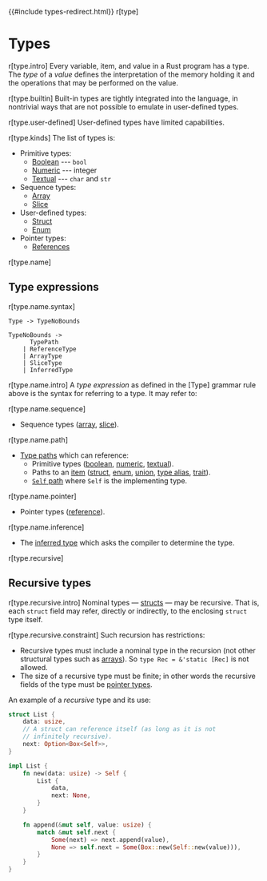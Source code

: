 {{#include types-redirect.html}}
r[type]
# Types

r[type.intro]
Every variable, item, and value in a Rust program has a type. The _type_ of a
*value* defines the interpretation of the memory holding it and the operations
that may be performed on the value.

r[type.builtin]
Built-in types are tightly integrated into the language, in nontrivial ways
that are not possible to emulate in user-defined types.

r[type.user-defined]
User-defined types have limited capabilities.

r[type.kinds]
The list of types is:

* Primitive types:
    * [Boolean] --- `bool`
    * [Numeric] --- integer
    * [Textual] --- `char` and `str`
* Sequence types:
    * [Array]
    * [Slice]
* User-defined types:
    * [Struct]
    * [Enum]
* Pointer types:
    * [References]
<!-- * Trait types:
    * [Trait objects]
    * [Impl trait] -->

r[type.name]
## Type expressions

r[type.name.syntax]
```grammar,types
Type -> TypeNoBounds

TypeNoBounds ->
      TypePath
    | ReferenceType
    | ArrayType
    | SliceType
    | InferredType
```

r[type.name.intro]
A _type expression_ as defined in the [Type] grammar rule above is the syntax
for referring to a type. It may refer to:

r[type.name.sequence]
* Sequence types ([array], [slice]).

r[type.name.path]
* [Type paths] which can reference:
    * Primitive types ([boolean], [numeric], [textual]).
    * Paths to an [item] ([struct], [enum], [union], [type alias], [trait]).
    * [`Self` path] where `Self` is the implementing type.

r[type.name.pointer]
* Pointer types ([reference]).

r[type.name.inference]
* The [inferred type] which asks the compiler to determine the type.

r[type.recursive]
## Recursive types

r[type.recursive.intro]
Nominal types &mdash; [structs] &mdash; may be
recursive. That is, each `struct` field may
refer, directly or indirectly, to the enclosing `struct` type itself.

r[type.recursive.constraint]
Such recursion has restrictions:

* Recursive types must include a nominal type in the recursion (not other structural types such as [arrays]). So `type
  Rec = &'static [Rec]` is not allowed.
* The size of a recursive type must be finite; in other words the recursive
  fields of the type must be [pointer types].

An example of a *recursive* type and its use:

```rust
struct List {
    data: usize,
    // A struct can reference itself (as long as it is not 
    // infinitely recursive).
    next: Option<Box<Self>>,
}

impl List {
    fn new(data: usize) -> Self {
        List {
            data,
            next: None,
        }
    }

    fn append(&mut self, value: usize) {
        match &mut self.next {
            Some(next) => next.append(value),
            None => self.next = Some(Box::new(Self::new(value))),
        }
    }
}
```

[Array]: types/array.md
[Boolean]: types/boolean.md
[Closures]: types/closure.md
[Enum]: types/enum.md
[Function pointers]: types/function-pointer.md
[Functions]: types/function-item.md
[Impl trait]: types/impl-trait.md
[Macros]: macros.md
[Numeric]: types/numeric.md
[Parentheses]: #parenthesized-types
[Raw pointers]: types/pointer.md#raw-pointers-const-and-mut
[References]: types/pointer.md#shared-references-
[Slice]: types/slice.md
[Struct]: types/struct.md
[Textual]: types/textual.md
[Trait objects]: types/trait-object.md
[Tuple]: types/tuple.md
[Type paths]: paths.md#paths-in-types
[Union]: types/union.md
[`Self` path]: paths.md#self-1
[arrays]: types/array.md
[enumerations]: types/enum.md
[function pointer]: types/function-pointer.md
[inferred type]: types/inferred.md
[item]: items.md
[never]: types/never.md
[pointer types]: types/pointer.md
[raw pointer]: types/pointer.md#raw-pointers-const-and-mut
[reference type]: types/pointer.md#shared-references-
[reference]: types/pointer.md#shared-references-
[structs]: types/struct.md
[trait]: types/trait-object.md
[tuples]: types/tuple.md
[type alias]: items/type-aliases.md
[type aliases]: items/type-aliases.md
[type boundaries]: trait-bounds.md
[type parameters]: types/parameters.md
[unions]: types/union.md

